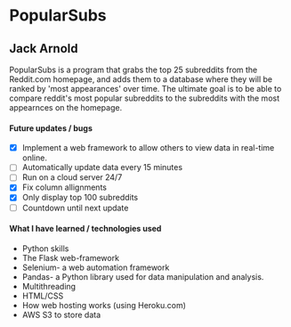 # **PopularSubs**
## **Jack Arnold** 
PopularSubs is a program that grabs the top 25 subreddits from the Reddit.com homepage, and adds them to a database where they will be ranked by 'most appearances' over time. The ultimate goal is to be able to compare reddit's most popular subreddits to the subreddits with the most appearnces on the homepage.  

#### **Future updates / bugs**
- [x] Implement a web framework to allow others to view data in real-time online.
- [ ] Automatically update data every 15 minutes
- [ ] Run on a cloud server 24/7
- [x] Fix column allignments
- [x] Only display top 100 subreddits
- [ ] Countdown until next update

#### **What I have learned / technologies used** 
- Python skills
- The Flask web-framework
- Selenium- a web automation framework
- Pandas- a Python library used for data manipulation and analysis.
- Multithreading
- HTML/CSS
- How web hosting works (using Heroku.com)
- AWS S3 to store data

